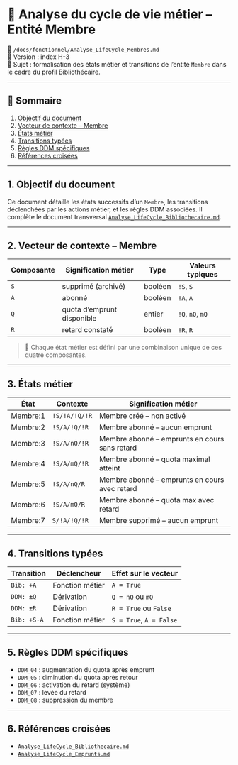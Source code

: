 # 🔄 Analyse du cycle de vie métier – Entité Membre

📁 `/docs/fonctionnel/Analyse_LifeCycle_Membres.md`  
📌 Version : index H-3  
🧩 Sujet : formalisation des états métier et transitions de l’entité `Membre` dans le cadre du profil Bibliothécaire.

---

## 🧭 Sommaire

1. [Objectif du document](#1-objectif-du-document)  
2. [Vecteur de contexte – Membre](#2-vecteur-de-contexte--membre)
3. [États métier](#3-états-métier)
4. [Transitions typées](#4-transitions-typées)
5. [Règles DDM spécifiques](#5-règles-ddm-spécifiques)
6. [Références croisées](#6-références-croisées)

---

## 1. Objectif du document

Ce document détaille les états successifs d’un `Membre`, les transitions déclenchées par les actions métier, et les 
règles DDM associées. Il complète le document transversal [`Analyse_LifeCycle_Bibliothecaire.md`](Analyse_LifeCycle_Bibliothecaire.md).

---

## 2. Vecteur de contexte – Membre

| Composante | Signification métier       | Type    | Valeurs typiques         |
|------------|----------------------------|---------|--------------------------|
| `S`        | supprimé (archivé)         | booléen | `!S`, `S`                |
| `A`        | abonné                     | booléen | `!A`, `A`                |
| `Q`        | quota d’emprunt disponible | entier  | `!Q`, `nQ`, `mQ`         |
| `R`        | retard constaté            | booléen | `!R`, `R`                |

> 🔸 Chaque état métier est défini par une combinaison unique de ces quatre composantes.

---

## 3. États métier

| État     | Contexte      | Signification métier                          |
|----------|---------------|-----------------------------------------------|
| Membre:1 | `!S/!A/!Q/!R` | Membre créé – non activé                      |
| Membre:2 | `!S/A/!Q/!R`  | Membre abonné – aucun emprunt                 |
| Membre:3 | `!S/A/nQ/!R`  | Membre abonné – emprunts en cours sans retard |
| Membre:4 | `!S/A/mQ/!R`  | Membre abonné – quota maximal atteint         |
| Membre:5 | `!S/A/nQ/R`   | Membre abonné – emprunts en cours avec retard |
| Membre:6 | `!S/A/mQ/R`   | Membre abonné – quota max avec retard         |
| Membre:7 | `S/!A/!Q/!R`  | Membre supprimé – aucun emprunt               |

---

## 4. Transitions typées

| Transition  | Déclencheur     | Effet sur le vecteur    |
|-------------|-----------------|-------------------------|
| `Bib: +A`   | Fonction métier | `A = True`              |
| `DDM: ±Q`   | Dérivation      | `Q = nQ` ou `mQ`        |
| `DDM: ±R`   | Dérivation      | `R = True` ou `False`   |
| `Bib: +S-A` | Fonction métier | `S = True`, `A = False` |

---

## 5. Règles DDM spécifiques

- `DDM_04` : augmentation du quota après emprunt
- `DDM_05` : diminution du quota après retour
- `DDM_06` : activation du retard (système)
- `DDM_07` : levée du retard
- `DDM_08` : suppression du membre

---

## 6. Références croisées

- [`Analyse_LifeCycle_Bibliothecaire.md`](Analyse_LifeCycle_Bibliothecaire.md)
- [`Analyse_LifeCycle_Emprunts.md`](Analyse_LifeCycle_Emprunts.md)
